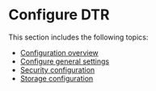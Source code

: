 <!--[metadata]>
+++
title = "Configuration"
description = "Trusted Registry configuration options"
keywords = ["docker, documentation, about, technology, install, enterprise, hub, CS engine, Docker Trusted Registry, configure, storage, backend, drivers"]
[menu.main]
parent="workw_dtr"
identifier="workw_dtr_configure"
weight=50
+++
<![end-metadata]-->

# Configure DTR

This section includes the following topics:

* [Configuration overview](configuration.md)
* [Configure general settings](config-general.md)
* [Security configuration](config-security.md)
* [Storage configuration](config-storage.md)
